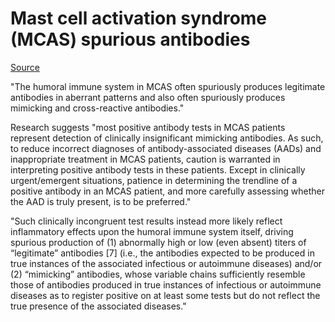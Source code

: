 [//]: # (source: ?)
[//]: # (tags: tests)

# Mast cell activation syndrome (MCAS) spurious antibodies

[Source](https://www.degruyter.com/document/doi/10.1515/dx-2023-0032/html)

"The humoral immune system in MCAS often spuriously produces legitimate antibodies in aberrant patterns and also often spuriously produces mimicking and cross-reactive antibodies."

Research suggests "most positive antibody tests in MCAS patients represent detection of clinically insignificant mimicking antibodies. As such, to reduce incorrect diagnoses of antibody-associated diseases (AADs) and inappropriate treatment in MCAS patients, caution is warranted in interpreting positive antibody tests in these patients. Except in clinically urgent/emergent situations, patience in determining the trendline of a positive antibody in an MCAS patient, and more carefully assessing whether the AAD is truly present, is to be preferred."

"Such clinically incongruent test results instead more likely reflect inflammatory effects upon the humoral immune system itself, driving spurious production of (1) abnormally high or low (even absent) titers of “legitimate” antibodies [7] (i.e., the antibodies expected to be produced in true instances of the associated infectious or autoimmune diseases) and/or (2) “mimicking” antibodies, whose variable chains sufficiently resemble those of antibodies produced in true instances of infectious or autoimmune diseases as to register positive on at least some tests but do not reflect the true presence of the associated diseases."


